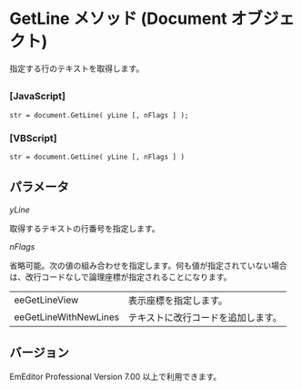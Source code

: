 # GetLine メソッド (Document オブジェクト)

指定する行のテキストを取得します。

## 

### \[JavaScript\]

```
str = document.GetLine( yLine [, nFlags ] );
```

### \[VBScript\]

```
str = document.GetLine( yLine [, nFlags ] )
```

## パラメータ

_yLine_

取得するテキストの行番号を指定します。

_nFlags_

省略可能。次の値の組み合わせを指定します。何も値が指定されていない場合は、改行コードなしで論理座標が指定されることになります。

|     |     |
| --- | --- |
| eeGetLineView | 表示座標を指定します。 |
| eeGetLineWithNewLines | テキストに改行コードを追加します。 |

## バージョン

EmEditor Professional Version 7.00 以上で利用できます。
